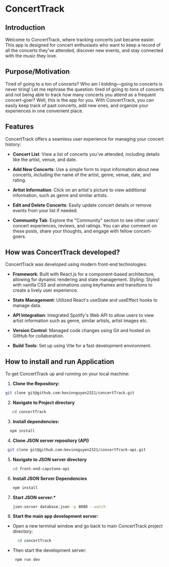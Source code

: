 # ConcertTrack

## Introduction

Welcome to ConcertTrack, where tracking concerts just became easier. This app is designed for concert enthusiasts who want to keep a record of all the concerts they've attended, discover new events, and stay connected with the music they love.

## Purpose/Motivation

Tired of going to a ton of concerts? Who am I kidding—going to concerts is never tiring! Let me rephrase the question: tired of going to tons of concerts and not being able to track how many concerts you attend as a frequent concert-goer? Well, this is the app for you. With ConcertTrack, you can easily keep track of past concerts, add new ones, and organize your experiences in one convenient place.

## Features

ConcertTrack offers a seamless user experience for managing your concert history:

- **Concert List**: View a list of concerts you've attended, including details like the artist, venue, and date.

- **Add New Concerts**: Use a simple form to input information about new concerts, including the name of the artist, genre, venue, date, and rating.

- **Artist Information**: Click on an artist's picture to view additional information, such as genre and similar artists.

- **Edit and Delete Concerts**: Easily update concert details or remove events from your list if needed.

- **Community Tab**: Explore the "Community" section to see other users' concert experiences, reviews, and ratings. You can also comment on these posts, share your thoughts, and engage with fellow concert-goers.

## How was ConcertTrack developed?

ConcertTrack was developed using modern front-end technologies:

- **Framework**: Built with React.js for a component-based architecture, allowing for dynamic rendering and state management.
  Styling: Styled with vanilla CSS and animations using keyframes and transitions to create a lively user experience.

- **State Management**: Utilized React's useState and useEffect hooks to manage data.

- **API Integration**: Integrated Spotify's Web API to allow users to view artist information such as genre, similar artists, artist images etc.

- **Version Control**: Managed code changes using Git and hosted on GitHub for collaboration.
- **Build Tools**: Set up using Vite for a fast development environment.

## How to install and run Application

To get ConcertTrack up and running on your local machine:

1. **Clone the Repository:**

```bash
git clone git@github.com:kevinnguyen2321/concertTrack.git
```

2. **Navigate to Project directory**

```bash
   cd concertTrack
```

3. **Install dependencies:**

```bash
  npm install
```

4.  **Clone JSON server repository (API)**

```bash
 git clone git@github.com:kevinnguyen2321/concertTrack-api.git
```

5. **Navigate to JSON server directory**

   ```bash
   cd front-end-capstone-api
   ```

6. **Install JSON Server Dependencies**

   ```bash
   npm install
   ```

7. **Start JSON server:\***

   ```bash
   json-server database.json -p 8088 --watch
   ```

8. **Start the main app development server:**

- Open a new terminal window and go back to main ConcertTrack project directory:
  ```bash
    cd concertTrack
  ```
- Then start the development server:
  ```bash
   npm run dev
  ```
